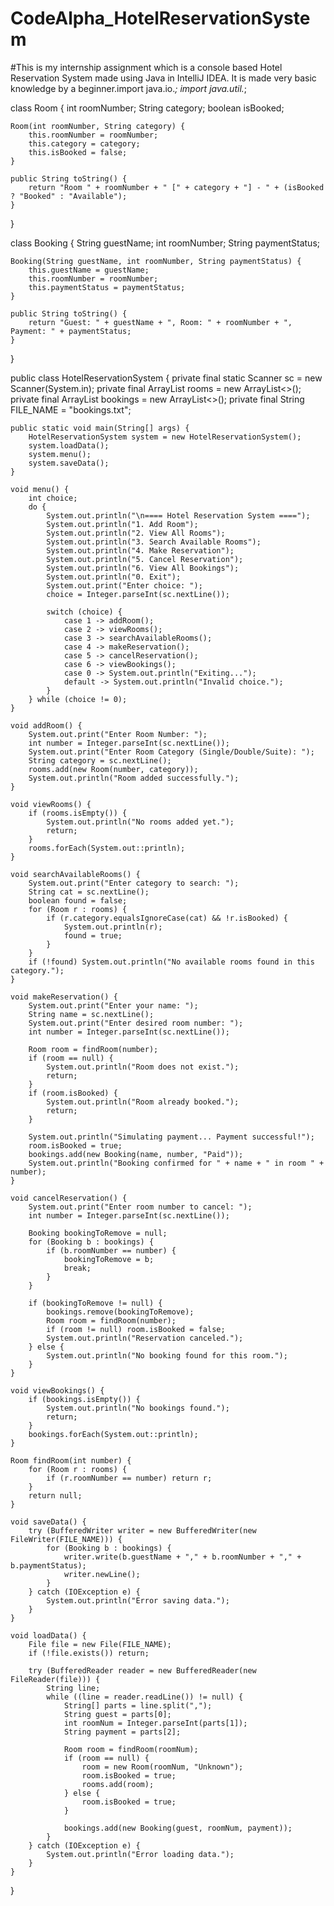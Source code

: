 # CodeAlpha_HotelReservationSystem
#This is my internship assignment which is a console based Hotel Reservation System made using Java in IntelliJ IDEA. It is made very basic knowledge by a beginner.import java.io.*;
import java.util.*;

class Room {
    int roomNumber;
    String category;
    boolean isBooked;

    Room(int roomNumber, String category) {
        this.roomNumber = roomNumber;
        this.category = category;
        this.isBooked = false;
    }

    public String toString() {
        return "Room " + roomNumber + " [" + category + "] - " + (isBooked ? "Booked" : "Available");
    }
}

class Booking {
    String guestName;
    int roomNumber;
    String paymentStatus;

    Booking(String guestName, int roomNumber, String paymentStatus) {
        this.guestName = guestName;
        this.roomNumber = roomNumber;
        this.paymentStatus = paymentStatus;
    }

    public String toString() {
        return "Guest: " + guestName + ", Room: " + roomNumber + ", Payment: " + paymentStatus;
    }
}

public class HotelReservationSystem {
    private final static Scanner sc = new Scanner(System.in);
    private final ArrayList<Room> rooms = new ArrayList<>();
    private final ArrayList<Booking> bookings = new ArrayList<>();
    private final String FILE_NAME = "bookings.txt";

    public static void main(String[] args) {
        HotelReservationSystem system = new HotelReservationSystem();
        system.loadData();
        system.menu();
        system.saveData();
    }

    void menu() {
        int choice;
        do {
            System.out.println("\n==== Hotel Reservation System ====");
            System.out.println("1. Add Room");
            System.out.println("2. View All Rooms");
            System.out.println("3. Search Available Rooms");
            System.out.println("4. Make Reservation");
            System.out.println("5. Cancel Reservation");
            System.out.println("6. View All Bookings");
            System.out.println("0. Exit");
            System.out.print("Enter choice: ");
            choice = Integer.parseInt(sc.nextLine());

            switch (choice) {
                case 1 -> addRoom();
                case 2 -> viewRooms();
                case 3 -> searchAvailableRooms();
                case 4 -> makeReservation();
                case 5 -> cancelReservation();
                case 6 -> viewBookings();
                case 0 -> System.out.println("Exiting...");
                default -> System.out.println("Invalid choice.");
            }
        } while (choice != 0);
    }

    void addRoom() {
        System.out.print("Enter Room Number: ");
        int number = Integer.parseInt(sc.nextLine());
        System.out.print("Enter Room Category (Single/Double/Suite): ");
        String category = sc.nextLine();
        rooms.add(new Room(number, category));
        System.out.println("Room added successfully.");
    }

    void viewRooms() {
        if (rooms.isEmpty()) {
            System.out.println("No rooms added yet.");
            return;
        }
        rooms.forEach(System.out::println);
    }

    void searchAvailableRooms() {
        System.out.print("Enter category to search: ");
        String cat = sc.nextLine();
        boolean found = false;
        for (Room r : rooms) {
            if (r.category.equalsIgnoreCase(cat) && !r.isBooked) {
                System.out.println(r);
                found = true;
            }
        }
        if (!found) System.out.println("No available rooms found in this category.");
    }

    void makeReservation() {
        System.out.print("Enter your name: ");
        String name = sc.nextLine();
        System.out.print("Enter desired room number: ");
        int number = Integer.parseInt(sc.nextLine());

        Room room = findRoom(number);
        if (room == null) {
            System.out.println("Room does not exist.");
            return;
        }
        if (room.isBooked) {
            System.out.println("Room already booked.");
            return;
        }

        System.out.println("Simulating payment... Payment successful!");
        room.isBooked = true;
        bookings.add(new Booking(name, number, "Paid"));
        System.out.println("Booking confirmed for " + name + " in room " + number);
    }

    void cancelReservation() {
        System.out.print("Enter room number to cancel: ");
        int number = Integer.parseInt(sc.nextLine());

        Booking bookingToRemove = null;
        for (Booking b : bookings) {
            if (b.roomNumber == number) {
                bookingToRemove = b;
                break;
            }
        }

        if (bookingToRemove != null) {
            bookings.remove(bookingToRemove);
            Room room = findRoom(number);
            if (room != null) room.isBooked = false;
            System.out.println("Reservation canceled.");
        } else {
            System.out.println("No booking found for this room.");
        }
    }

    void viewBookings() {
        if (bookings.isEmpty()) {
            System.out.println("No bookings found.");
            return;
        }
        bookings.forEach(System.out::println);
    }

    Room findRoom(int number) {
        for (Room r : rooms) {
            if (r.roomNumber == number) return r;
        }
        return null;
    }

    void saveData() {
        try (BufferedWriter writer = new BufferedWriter(new FileWriter(FILE_NAME))) {
            for (Booking b : bookings) {
                writer.write(b.guestName + "," + b.roomNumber + "," + b.paymentStatus);
                writer.newLine();
            }
        } catch (IOException e) {
            System.out.println("Error saving data.");
        }
    }

    void loadData() {
        File file = new File(FILE_NAME);
        if (!file.exists()) return;

        try (BufferedReader reader = new BufferedReader(new FileReader(file))) {
            String line;
            while ((line = reader.readLine()) != null) {
                String[] parts = line.split(",");
                String guest = parts[0];
                int roomNum = Integer.parseInt(parts[1]);
                String payment = parts[2];

                Room room = findRoom(roomNum);
                if (room == null) {
                    room = new Room(roomNum, "Unknown");
                    room.isBooked = true;
                    rooms.add(room);
                } else {
                    room.isBooked = true;
                }

                bookings.add(new Booking(guest, roomNum, payment));
            }
        } catch (IOException e) {
            System.out.println("Error loading data.");
        }
    }
}
